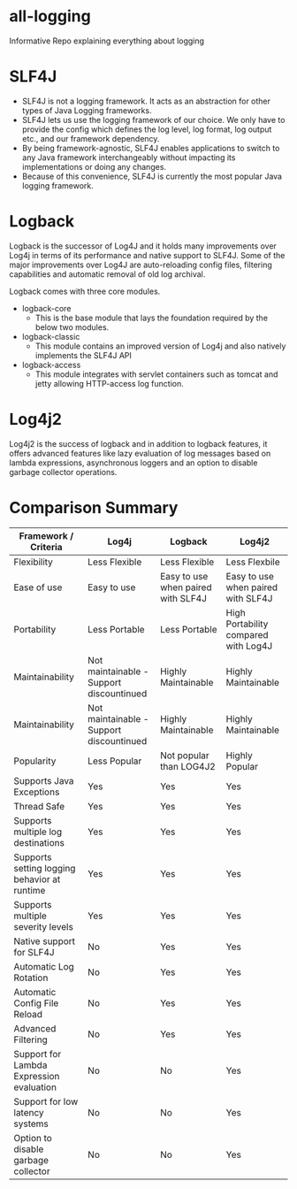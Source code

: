 # all-logging
Informative Repo explaining everything about logging

# SLF4J
* SLF4J is not a logging framework. It acts as an abstraction for other types of Java Logging frameworks.
* SLF4J lets us use the logging framework of our choice. We only have to provide the config which defines the log level, log format, log output etc., and our framework dependency. 
* By being framework-agnostic, SLF4J enables applications to switch to any Java framework interchangeably without impacting its implementations or doing any changes. 
* Because of this convenience, SLF4J is currently the most popular Java logging framework. 

# Logback
Logback is the successor of Log4J and it holds many improvements over Log4j in terms of its performance and native support to SLF4J. Some of the major improvements over Log4J are auto-reloading config files, filtering capabilities and automatic removal of old log archival. 

Logback comes with three core modules.
* logback-core
    - This is the base module that lays the foundation required by the below two modules. 
* logback-classic
    - This module contains an improved version of Log4j and also natively implements the SLF4J API
* logback-access
    - This module integrates with servlet containers such as tomcat and jetty allowing HTTP-access log function. 

# Log4j2
Log4j2 is the success of logback and in addition to logback features, it offers advanced features like lazy evaluation of log messages based on lambda expressions, asynchronous loggers and an option to disable garbage collector operations. 

# Comparison Summary

| Framework / Criteria                         | Log4j                                    | Logback                            | Log4j2                               |
|----------------------------------------------|------------------------------------------|------------------------------------|--------------------------------------|
| Flexibility                                  | Less Flexible                            | Less Flexible                      | Less Flexbile                        |
| Ease of use                                  | Easy to use                              | Easy to use when paired with SLF4J | Easy to use when paired with SLF4J   |
| Portability                                  | Less Portable                            | Less Portable                      | High Portability compared with Log4J |
| Maintainability                              | Not maintainable - Support discountinued | Highly Maintainable                | Highly Maintainable                  |
| Maintainability                              | Not maintainable - Support discountinued | Highly Maintainable                | Highly Maintainable                  |
| Popularity                                   | Less Popular                             | Not popular than LOG4J2            | Highly Popular                       |
| Supports Java Exceptions                     | Yes                                      | Yes                                | Yes                                  |
| Thread Safe                                  | Yes                                      | Yes                                | Yes                                  |
| Supports multiple log destinations           | Yes                                      | Yes                                | Yes                                  |
| Supports setting logging behavior at runtime | Yes                                      | Yes                                | Yes                                  |
| Supports multiple severity levels            | Yes                                      | Yes                                | Yes                                  |
| Native support for SLF4J                     | No                                       | Yes                                | Yes                                  |
| Automatic Log Rotation                       | No                                       | Yes                                | Yes                                  |
| Automatic Config File Reload                 | No                                       | Yes                                | Yes                                  |
| Advanced Filtering                           | No                                       | Yes                                | Yes                                  |
| Support for Lambda Expression evaluation     | No                                       | No                                 | Yes                                  |
| Support for low latency systems              | No                                       | No                                 | Yes                                  |
| Option to disable garbage collector          | No                                       | No                                 | Yes                                  |
